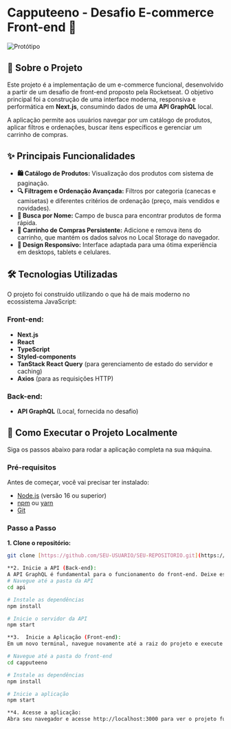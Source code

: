 # Capputeeno - Desafio E-commerce Front-end 🚀

![Protótipo](https://storage.googleapis.com/xesque-dev/challenge-images/prototipo.png?42)

## 📄 Sobre o Projeto

Este projeto é a implementação de um e-commerce funcional, desenvolvido a partir de um desafio de front-end proposto pela Rocketseat. O objetivo principal foi a construção de uma interface moderna, responsiva e performática em **Next.js**, consumindo dados de uma **API GraphQL** local.

A aplicação permite aos usuários navegar por um catálogo de produtos, aplicar filtros e ordenações, buscar itens específicos e gerenciar um carrinho de compras.

## ✨ Principais Funcionalidades

- **🛍️ Catálogo de Produtos:** Visualização dos produtos com sistema de paginação.
- **🔍 Filtragem e Ordenação Avançada:** Filtros por categoria (canecas e camisetas) e diferentes critérios de ordenação (preço, mais vendidos e novidades).
- **📝 Busca por Nome:** Campo de busca para encontrar produtos de forma rápida.
- **🛒 Carrinho de Compras Persistente:** Adicione e remova itens do carrinho, que mantém os dados salvos no Local Storage do navegador.
- **🎨 Design Responsivo:** Interface adaptada para uma ótima experiência em desktops, tablets e celulares.

## 🛠️ Tecnologias Utilizadas

O projeto foi construído utilizando o que há de mais moderno no ecossistema JavaScript:

### Front-end:
- **Next.js**
- **React**
- **TypeScript**
- **Styled-components**
- **TanStack React Query** (para gerenciamento de estado do servidor e caching)
- **Axios** (para as requisições HTTP)

### Back-end:
- **API GraphQL** (Local, fornecida no desafio)

## 🏁 Como Executar o Projeto Localmente

Siga os passos abaixo para rodar a aplicação completa na sua máquina.

### Pré-requisitos

Antes de começar, você vai precisar ter instalado:
- [Node.js](https://nodejs.org/en/) (versão 16 ou superior)
- [npm](https://www.npmjs.com/) ou [yarn](https://yarnpkg.com/)
- [Git](https://git-scm.com/)

### Passo a Passo

**1. Clone o repositório:**
```bash
git clone [https://github.com/SEU-USUARIO/SEU-REPOSITORIO.git](https://github.com/SEU-USUARIO/SEU-REPOSITORIO.git)

**2. Inicie a API (Back-end):
A API GraphQL é fundamental para o funcionamento do front-end. Deixe este terminal rodando.**
# Navegue até a pasta da API
cd api

# Instale as dependências
npm install

# Inicie o servidor da API
npm start

**3.  Inicie a Aplicação (Front-end):
Em um novo terminal, navegue novamente até a raiz do projeto e execute os comandos para o front-end.**

# Navegue até a pasta do front-end
cd capputeeno

# Instale as dependências
npm install

# Inicie a aplicação
npm start

**4. Acesse a aplicação:
Abra seu navegador e acesse http://localhost:3000 para ver o projeto funcionando!**








